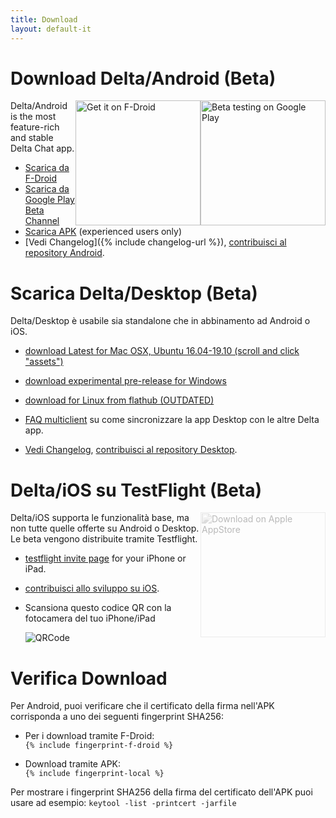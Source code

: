 ```yaml
---
title: Download
layout: default-it
---
```




<!-- GENERATED FILE -- DO NOT EDIT -->



# Download Delta/Android (Beta)

[<img style="float:right" src="../assets/home/get-it-on-gplay-beta.png" alt="Beta testing on Google Play" width="200" />](https://play.google.com/store/apps/details?id=chat.delta)
[<img style="float:right" src="../assets/home/get-it-on-fdroid.png" alt="Get it on F-Droid" width="200" />](https://f-droid.org/app/com.b44t.messenger)

Delta/Android is the most feature-rich and stable Delta Chat app. 

* [Scarica da F-Droid](https://f-droid.org/app/com.b44t.messenger)
* [Scarica da Google Play Beta Channel](https://play.google.com/store/apps/details?id=chat.delta)
* [Scarica APK](https://github.com/deltachat/deltachat-android/releases) (experienced users only)
* [Vedi Changelog]({% include changelog-url %}), [contribuisci al repository Android](https://github.com/deltachat/deltachat-android/). 


# Scarica Delta/Desktop (Beta)

Delta/Desktop è usabile sia standalone che in abbinamento ad Android o iOS. 

* [download Latest for Mac OSX, Ubuntu 16.04-19.10 (scroll and click "assets")](https://github.com/deltachat/deltachat-desktop/releases/latest)

* [download experimental pre-release for Windows](https://github.com/deltachat/deltachat-desktop/releases/)

* [download for Linux from flathub (OUTDATED)](https://flathub.org/apps/details/chat.delta.desktop)

* [FAQ multiclient](help#multiclient) su come sincronizzare la app Desktop con le altre Delta app. 

* [Vedi Changelog](https://github.com/deltachat/deltachat-desktop/blob/master/CHANGELOG.md),
  [contribuisci al repository Desktop](https://github.com/deltachat/deltachat-desktop/). 


# Delta/iOS su TestFlight (Beta)

<img src="../assets/home/get-it-on-ios.png" alt="Download on Apple AppStore" width="200" style="float:right; filter: opacity(.3) grayscale(100%);" />

Delta/iOS supporta le funzionalità base, ma non tutte quelle offerte su Android o Desktop. 
Le beta vengono distribuite tramite Testflight. 

- [testflight invite page](https://testflight.apple.com/join/uEMc1NxS) for your iPhone or iPad.

- [contribuisci allo sviluppo su iOS](https://github.com/deltachat/deltachat-ios/). 

- Scansiona questo codice QR con la fotocamera del tuo iPhone/iPad

  ![QRCode](../assets/home/deltachat_testflight_qrcode.png)


# Verifica Download

Per Android, puoi verificare che il certificato della firma nell'APK corrisponda a uno dei seguenti fingerprint SHA256:

* Per i download tramite F-Droid:  
  `{% include fingerprint-f-droid %}`

* Download tramite APK:  
  `{% include fingerprint-local %}`

Per mostrare i fingerprint SHA256 della firma del certificato dell'APK puoi usare ad esempio: `keytool -list -printcert -jarfile `


